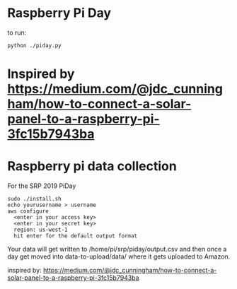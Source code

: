 # Raspberry Pi Day 

to run:
```bash
python ./piday.py
```

Inspired by https://medium.com/@jdc_cunningham/how-to-connect-a-solar-panel-to-a-raspberry-pi-3fc15b7943ba
=======
# Raspberry pi data collection
For the SRP 2019 PiDay

```
sudo ./install.sh
echo yourusername > username
aws configure
  <enter in your access key>
  <enter in your secret key>
  region: us-west-1
  hit enter for the default output format

```


Your data will get written to /home/pi/srp/piday/output.csv and then once a day get moved into data-to-upload/data/ where it gets uploaded to Amazon.


inspired by: https://medium.com/@jdc_cunningham/how-to-connect-a-solar-panel-to-a-raspberry-pi-3fc15b7943ba
